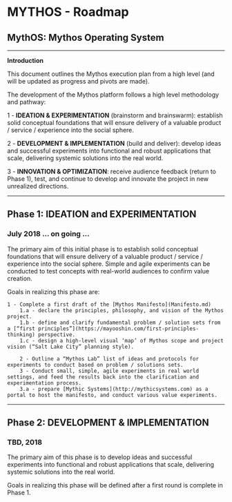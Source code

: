 # MYTHOS - Roadmap
## MythOS: Mythos Operating System
_______________________________________________________________________________________

**Introduction**

This document outlines the Mythos execution plan from a high level (and will be updated as progress and pivots are made).

The development of the Mythos platform follows a high level methodology and pathway:

1 - **IDEATION & EXPERIMENTATION** (brainstorm and brainswarm): establish solid conceptual foundations that will ensure delivery of a valuable product / service / experience into the social sphere.

2 - **DEVELOPMENT & IMPLEMENTATION** (build and deliver): develop ideas and successful experiments into functional and robust applications that scale, delivering systemic solutions into the real world.

3 - **INNOVATION & OPTIMIZATION**: receive audience feedback (return to Phase 1), test, and continue to develop and innovate the project in new unrealized directions.

_______________________________________________________________________________________

## Phase 1: IDEATION and EXPERIMENTATION
### July 2018 … on going ...

The primary aim of this initial phase is to establish solid conceptual foundations that will ensure delivery of a valuable product / service / experience into the social sphere.  Simple and agile experiments can be conducted to test concepts with real-world audiences to confirm value creation.   

Goals in realizing this phase are:

	1 - Complete a first draft of the [Mythos Manifesto](Manifesto.md)
		1.a - declare the principles, philosophy, and vision of the Mythos project. 
		1.b - define and clarify fundamental problem / solution sets from a [“first principles”](https://mayooshin.com/first-principles-thinking) perspective. 
		1.c - design a high-level visual ‘map’ of Mythos scope and project vision (“Salt Lake City” planning style).

    	2 - Outline a “Mythos Lab” list of ideas and protocols for experiments to conduct based on problem / solutions sets.  
    	3 - Conduct small, simple, agile experiments in real world settings, and feed the results back into the clarification and experimentation process.
		3.a - prepare [Mythic Systems](http://mythicsystems.com) as a portal to host the manifesto, and conduct various value experiments.  

_______________________________________________________________________________________

## Phase 2: DEVELOPMENT & IMPLEMENTATION
### TBD, 2018 

The primary aim of this phase is to develop ideas and successful experiments into functional and robust applications that scale, delivering systemic solutions into the real world.

Goals in realizing this phase will be defined after a first round is complete in Phase 1.
